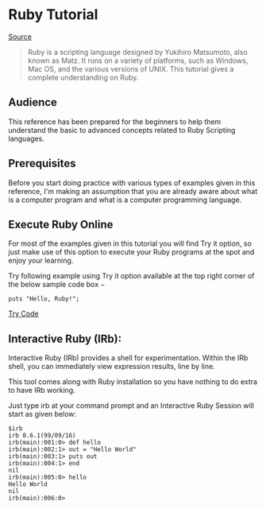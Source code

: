 # Ruby Tutorial

[Source](http://www.tutorialspoint.com/ruby/index.htm)

> Ruby is a scripting language designed by Yukihiro Matsumoto, also known as Matz. It runs on a variety of platforms, such as Windows, Mac OS, and the various versions of UNIX. This tutorial gives a complete understanding on Ruby.

## Audience

This reference has been prepared for the beginners to help them understand the basic to advanced concepts related to Ruby Scripting languages.

## Prerequisites

Before you start doing practice with various types of examples given in this reference, I'm making an assumption that you are already aware about what is a computer program and what is a computer programming language.

## Execute Ruby Online

For most of the examples given in this tutorial you will find Try it option, so just make use of this option to execute your Ruby programs at the spot and enjoy your learning.

Try following example using Try it option available at the top right corner of the below sample code box −

	puts "Hello, Ruby!";

[Try Code](https://repl.it/Cdv3/0)	

## Interactive Ruby (IRb):

Interactive Ruby (IRb) provides a shell for experimentation. Within the IRb shell, you can immediately view expression results, line by line.

This tool comes along with Ruby installation so you have nothing to do extra to have IRb working.

Just type irb at your command prompt and an Interactive Ruby Session will start as given below:

	$irb
	irb 0.6.1(99/09/16)
	irb(main):001:0> def hello
	irb(main):002:1> out = "Hello World"
	irb(main):003:1> puts out
	irb(main):004:1> end
	nil
	irb(main):005:0> hello
	Hello World
	nil
	irb(main):006:0>